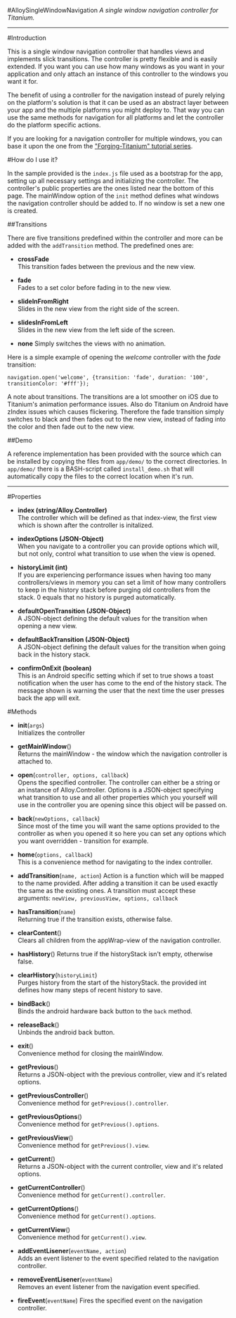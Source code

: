 #AlloySingleWindowNavigation
*A single window navigation controller for Titanium.*

---
#Introduction

This is a single window navigation controller that handles views and implements slick transitions. The controller is pretty flexible and is easily extended. If you want you can use how many windows as you want in your application and only attach an instance of this controller to the windows you want it for.

The benefit of using a controller for the navigation instead of purely relying on the platform's solution is that it can be used as an abstract layer between your app and the multiple platforms you might deploy to. That way you can use the same methods for navigation for all platforms and let the controller do the platform specific actions.

If you are looking for a navigation controller for multiple windows, you can base it upon the one from the ["Forging-Titanium" tutorial series](https://github.com/appcelerator-developer-relations/Forging-Titanium/tree/master/ep-002).

#How do I use it?

In the sample provided is the `index.js` file used as a bootstrap for the app, setting up all necessary settings and initializing the controller. The controller's public properties are the ones listed near the bottom of this page. The mainWindow option of the `init` method defines what windows the navigation controller should be added to. If no window is set a new one is created.

##Transitions

There are five transitions predefined within the controller and more can be added with the `addTransition` method. The predefined ones are:

* **crossFade**  
This transition fades between the previous and the new view.

* **fade**  
Fades to a set color before fading in to the new view.

* **slideInFromRight**  
Slides in the new view from the right side of the screen.

* **slidesInFromLeft**  
Slides in the new view from  the left side of the screen.

* **none**
Simply switches the views with no animation.

Here is a simple example of opening the *welcome* controller with the *fade* transition:

```
navigation.open('welcome', {transition: 'fade', duration: '100', transitionColor: '#fff'});
```

A note about transitions. The transitions are a lot smoother on iOS due to Titanium's animation performance issues. Also do Titanium on Android have zIndex issues which causes flickering. Therefore the fade transition simply switches to black and then fades out to the new view, instead of fading into the color and then fade out to the new view.

##Demo

A reference implementation has been provided with the source which can be installed by copying the files from `app/demo/` to the correct directories. In `app/demo/` there is a BASH-script called `install_demo.sh` that will automatically copy the files to the correct location when it's run.

---
#Properties

* **index (string/Alloy.Controller)**  
The controller which will be defined as that index-view, the first view which is shown after the controller is initalized.

* **indexOptions (JSON-Object)**  
When you navigate to a controller you can provide options which will, but not only, control what transition to use when the view is opened.

* **historyLimit (int)**  
If you are experiencing performance issues when having too many controllers/views in memory you can set a limit of how many controllers to keep in the history stack before purging old controllers from the stack. 0 equals that no history is purged automatically.

* **defaultOpenTransition (JSON-Object)**  
A JSON-object defining the default values for the transition when opening a new view.

* **defaultBackTransition (JSON-Object)**  
A JSON-object defining the default values for the transition when going back in the history stack.

* **confirmOnExit (boolean)**  
This is an Android specific setting which if set to true shows a toast notification when the user has come to the end of the history stack. The message shown is warning the user that the next time the user presses back the app will exit.

#Methods
* **init**(`args`)  
Initializes the controller

* **getMainWindow**()  
Returns the mainWindow - the window which the navigation controller is attached to.

* **open**(`controller, options, callback`)  
Opens the specified controller. The controller can either be a string or an instance of Alloy.Controller. Options is a JSON-object specifying what transition to use and all other properties which you yourself will use in the controller you are opening since this object will be passed on.

* **back**(`newOptions, callback`)  
Since most of the time you will want the same options provided to the controller as when you opened it so here you can set any options which you want overridden - transition for example.

* **home**(`options, callback`)  
This is a convenience method for navigating to the index controller.

* **addTransition**(`name, action`)
Action is a function which will be mapped to the name provided. After adding a transition it can be used exactly the same as the existing ones. A transition must accept these arguments: `newView, previousView, options, callback`

* **hasTransition**(`name`)  
Returning true if the transition exists, otherwise false.

* **clearContent**()  
Clears all children from the appWrap-view of the navigation controller.

* **hasHistory**()
Returns true if the historyStack isn't empty, otherwise false.

* **clearHistory**(`historyLimit`)  
Purges history from the start of the historyStack. the provided int defines how many steps of recent history to save.

* **bindBack**()  
Binds the android hardware back button to the `back` method.

* **releaseBack**()  
Unbinds the android back button.

* **exit**()  
Convenience method for closing the mainWindow.

* **getPrevious**()  
Returns a JSON-object with the previous controller, view and it's related options.

* **getPreviousController**()  
Convenience method for `getPrevious().controller`.

* **getPreviousOptions**()  
Convenience method for `getPrevious().options`.

* **getPreviousView**()  
Convenience method for `getPrevious().view`.

* **getCurrent**()  
Returns a JSON-object with the current controller, view and it's related options.

* **getCurrentController**()  
Convenience method for `getCurrent().controller`.

* **getCurrentOptions**()  
Convenience method for `getCurrent().options`.

* **getCurrentView**()  
Convenience method for `getCurrent().view`.

* **addEventLisener**(`eventName, action`)  
Adds an event listener to the event specified related to the navigation controller.

* **removeEventLisener**(`eventName`)  
Removes an event listener from the navigation event specified.

* **fireEvent**(`eventName`)
Fires the specified event on the navigation controller.
